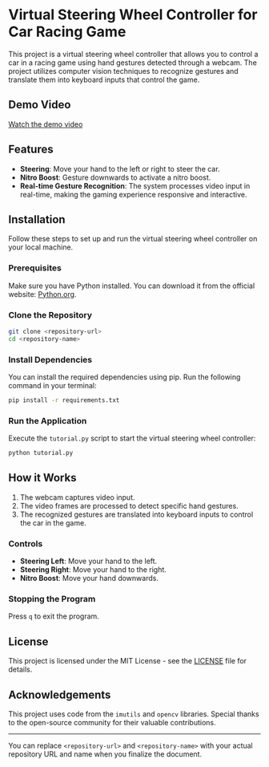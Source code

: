 # Virtual Steering Wheel Controller for Car Racing Game

This project is a virtual steering wheel controller that allows you to control a car in a racing game using hand gestures detected through a webcam. The project utilizes computer vision techniques to recognize gestures and translate them into keyboard inputs that control the game.

## Demo Video

[Watch the demo video](sample.mp4)

## Features
- **Steering**: Move your hand to the left or right to steer the car.
- **Nitro Boost**: Gesture downwards to activate a nitro boost.
- **Real-time Gesture Recognition**: The system processes video input in real-time, making the gaming experience responsive and interactive.

## Installation

Follow these steps to set up and run the virtual steering wheel controller on your local machine.

### Prerequisites

Make sure you have Python installed. You can download it from the official website: [Python.org](https://www.python.org/).

### Clone the Repository
```bash
git clone <repository-url>
cd <repository-name>
```

### Install Dependencies

You can install the required dependencies using pip. Run the following command in your terminal:
```bash
pip install -r requirements.txt
```

### Run the Application

Execute the `tutorial.py` script to start the virtual steering wheel controller:
```bash
python tutorial.py
```

## How it Works

1. The webcam captures video input.
2. The video frames are processed to detect specific hand gestures.
3. The recognized gestures are translated into keyboard inputs to control the car in the game.

### Controls

- **Steering Left**: Move your hand to the left.
- **Steering Right**: Move your hand to the right.
- **Nitro Boost**: Move your hand downwards.

### Stopping the Program

Press `q` to exit the program.

## License

This project is licensed under the MIT License - see the [LICENSE](LICENSE) file for details.

## Acknowledgements

This project uses code from the `imutils` and `opencv` libraries. Special thanks to the open-source community for their valuable contributions.

---

You can replace `<repository-url>` and `<repository-name>` with your actual repository URL and name when you finalize the document.